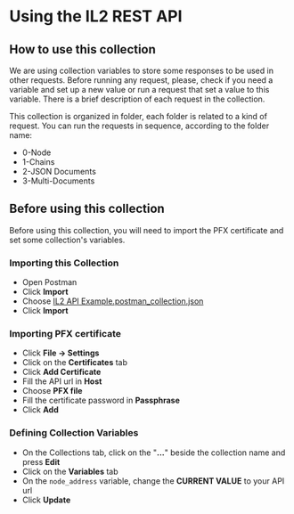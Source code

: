 # Using the IL2 REST API

## How to use this collection

We are using collection variables to store some responses to be used in other requests. Before running any request, please, check if you need a variable and set up a new value or run a request that set a value to this variable. There is a brief description of each request in the collection.

This collection is organized in folder, each folder is related to a kind of request. You can run the requests in sequence, according to the folder name:

* 0-Node
* 1-Chains
* 2-JSON Documents
* 3-Multi-Documents


## Before using this collection

Before using this collection, you will need to import the PFX certificate and set some collection's variables.

### Importing this Collection
* Open Postman
* Click **Import**
* Choose [IL2 API Example.postman_collection.json](postman/IL2%20API%20Example.postman_collection.json)
* Click **Import**

### Importing PFX certificate
* Click **File -> Settings**
* Click on the **Certificates** tab
* Click **Add Certificate**
* Fill the API url in **Host**
* Choose **PFX file**
* Fill the certificate password in **Passphrase**
* Click **Add**

### Defining Collection Variables
* On the Collections tab,  click on the "**...**" beside the collection name and press **Edit**
* Click on the **Variables** tab
* On the `node_address` variable, change the **CURRENT VALUE** to your API url
* Click **Update**


